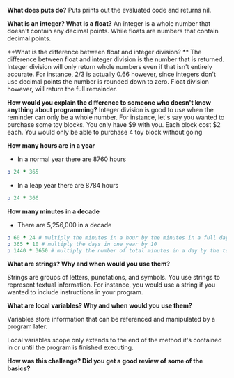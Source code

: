 **What does puts do?**
Puts prints out the evaluated code and returns nil.

**What is an integer? What is a float?**
An integer is a whole number that doesn't contain any decimal points.
While floats are numbers that contain decimal points.

**What is the difference between float and integer division? **
The difference between float and integer division is the number that is returned. Integer division will only return whole numbers even if that isn't entirely accurate. For instance, 2/3 is actually 0.66 however, since integers don't use decimal points the number is rounded down to zero. Float division however, will return the full remainder.

**How would you explain the difference to someone who doesn't know anything about programming?**
Integer division is good to use when the reminder can only be a whole number. For instance, let's say you wanted to purchase some toy blocks. You only have $9 with you. Each block cost $2 each. You would only be able to purchase 4 toy block without going

**How many hours are in a year**
* In a normal year there are 8760 hours

```ruby
p 24 * 365
```

* In a leap year there are 8784 hours

```ruby
p 24 * 366
```

**How many minutes in a decade**
* There are 5,256,000 in a decade

```ruby
p 60 * 24 # multiply the minutes in a hour by the minutes in a full day
p 365 * 10 # multiply the days in one year by 10
p 1440 * 3650 # multiply the number of total minutes in a day by the total number of days in a decade(didn't account for leap years)
```

**What are strings? Why and when would you use them?**

Strings are groups of letters, punctations, and symbols.
You use strings to represent textual information. For instance, you would use a string if you wanted to include instructions in your program.

**What are local variables? Why and when would you use them?**

Variables store information that can be referenced and manipulated by a program later.

Local variables scope only extends to the end of the method it's contained in or until the program is finished executing.

**How was this challenge? Did you get a good review of some of the basics?**


